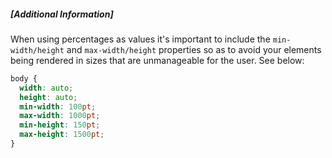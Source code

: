 ##### [Additional Information]
When using percentages as values it's important to include the `min-width/height` and `max-width/height` properties so as to avoid your elements being rendered in sizes that are unmanageable for the user. See below:

```css
body {
  width: auto;
  height: auto;
  min-width: 100pt;
  max-width: 1000pt;
  min-height: 150pt;
  max-height: 1500pt;
}
```